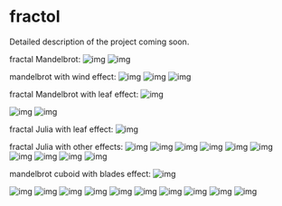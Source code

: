 # fractol

Detailed description of the project coming soon.

fractal Mandelbrot:
![img](https://github.com/roma4004/fractol/blob/master/img/Screen%20Shot%202018-09-05%20at%207.32.47%20PM.png)
![img](https://github.com/roma4004/fractol/blob/master/img/Screen%20Shot%202018-09-05%20at%207.27.31%20PM.png)

mandelbrot with wind effect:
![img](https://github.com/roma4004/fractol/blob/master/img/Screen%20Shot%202018-09-04%20at%201.09.48%20PM.png)
![img](https://github.com/roma4004/fractol/blob/master/img/Screen%20Shot%202018-09-04%20at%201.10.06%20PM.png)
![img](https://github.com/roma4004/fractol/blob/master/img/Screen%20Shot%202018-09-04%20at%202.59.18%20PM.png)

fractal Mandelbrot with leaf effect:
![img](https://github.com/roma4004/fractol/blob/master/img/Screen%20Shot%202018-09-05%20at%205.53.26%20PM.png)

![img](https://github.com/roma4004/fractol/blob/master/img/Screen%20Shot%202018-09-05%20at%206.59.16%20PM.png)
![img](https://github.com/roma4004/fractol/blob/master/img/Screen%20Shot%202018-09-05%20at%206.59.50%20PM.png)

fractal Julia with leaf effect: 
![img](https://github.com/roma4004/fractol/blob/master/img/Screen%20Shot%202018-09-08%20at%207.53.16%20PM.png)

fractal Julia with other effects: 
![img](https://github.com/roma4004/fractol/blob/master/img/Screen%20Shot%202018-09-10%20at%201.04.00%20PM.png)
![img](https://github.com/roma4004/fractol/blob/master/img/Screen%20Shot%202018-09-06%20at%208.18.55%20PM.png)
![img](https://github.com/roma4004/fractol/blob/master/img/Screen%20Shot%202018-09-06%20at%208.19.39%20PM.png)
![img](https://github.com/roma4004/fractol/blob/master/img/Screen%20Shot%202018-09-06%20at%208.20.34%20PM.png)
![img](https://github.com/roma4004/fractol/blob/master/img/Screen%20Shot%202018-09-06%20at%208.20.58%20PM.png)
![img](https://github.com/roma4004/fractol/blob/master/img/Screen%20Shot%202018-09-06%20at%208.22.14%20PM.png)
![img](https://github.com/roma4004/fractol/blob/master/img/Screen%20Shot%202018-09-06%20at%208.26.10%20PM.png)
![img](https://github.com/roma4004/fractol/blob/master/img/Screen%20Shot%202018-09-06%20at%208.26.22%20PM.png)
![img](https://github.com/roma4004/fractol/blob/master/img/Screen%20Shot%202018-09-06%20at%208.26.51%20PM.png)
![img](https://github.com/roma4004/fractol/blob/master/img/Screen%20Shot%202018-09-06%20at%209.07.19%20PM.png)

mandelbrot cuboid with blades effect:
![img](https://github.com/roma4004/fractol/blob/master/img/Screen%20Shot%202018-09-08%20at%206.37.41%20PM.png)

![img](https://github.com/roma4004/fractol/blob/master/img/Screen%20Shot%202018-09-11%20at%203.54.16%20PM.png)
![img](https://github.com/roma4004/fractol/blob/master/img/Screen%20Shot%202018-09-11%20at%203.55.54%20PM.png)
![img](https://github.com/roma4004/fractol/blob/master/img/Screen%20Shot%202018-09-11%20at%203.57.17%20PM.png)
![img](https://github.com/roma4004/fractol/blob/master/img/Screen%20Shot%202018-09-11%20at%204.00.13%20PM.png)
![img](https://github.com/roma4004/fractol/blob/master/img/Screen%20Shot%202018-09-11%20at%204.02.18%20PM.png)
![img](https://github.com/roma4004/fractol/blob/master/img/Screen%20Shot%202018-09-11%20at%204.03.52%20PM.png)
![img](https://github.com/roma4004/fractol/blob/master/img/Screen%20Shot%202018-09-11%20at%204.38.16%20PM.png)
![img](https://github.com/roma4004/fractol/blob/master/img/Screen%20Shot%202018-09-11%20at%205.42.42%20PM.png)
![img](https://github.com/roma4004/fractol/blob/master/img/Screen%20Shot%202018-09-16%20at%205.34.07%20PM.png)
![img](https://github.com/roma4004/fractol/blob/master/img/Screen%20Shot%202018-09-16%20at%205.35.19%20PM.png)
